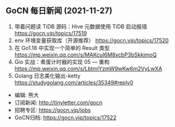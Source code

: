 ## GoCN 每日新闻 (2021-11-27)

1.  带着问题读 TiDB 源码：Hive 元数据使用 TiDB 启动报错  https://gocn.vip/topics/17519
2.  env 环境变量获取库（开源推荐） https://gocn.vip/topics/17520
3.  在 Go1.18 中实现一个简单的 Result 类型 https://mp.weixin.qq.com/s/MAKcuI6M8xcbP3bSkkimoQ
4.  Gio 实战：煮蛋计时器的实现 05 — 重构 https://mp.weixin.qq.com/s/LbtmlYzmW9wKw6m2VyLwXA
5.  Golang 日志美化输出-ketty  https://studygolang.com/articles/35349#reply0

-  编辑: 熊大
- 订阅新闻: http://tinyletter.com/gocn
- 招聘专区: https://gocn.vip/jobs
- GoCN归档: https://gocn.vip/topics/17522
